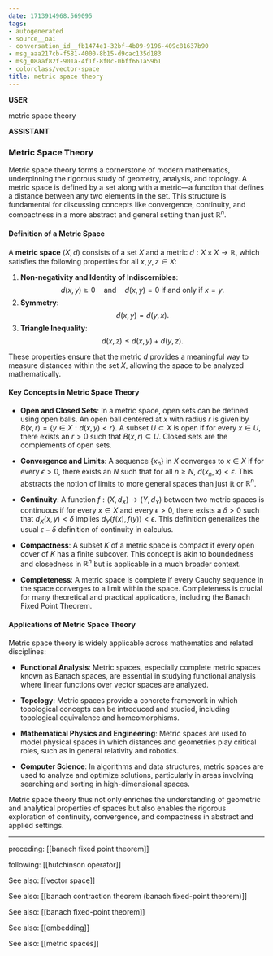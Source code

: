 ```yaml
---
date: 1713914968.569095
tags:
- autogenerated
- source__oai
- conversation_id__fb1474e1-32bf-4b09-9196-409c81637b90
- msg_aaa217cb-f581-4000-8b15-d9cac135d183
- msg_08aaf82f-901a-4f1f-8f0c-0bff661a59b1
- colorclass/vector-space
title: metric space theory
---
```


**USER**

metric space theory


**ASSISTANT**

### Metric Space Theory

Metric space theory forms a cornerstone of modern mathematics, underpinning the rigorous study of geometry, analysis, and topology. A metric space is defined by a set along with a metric—a function that defines a distance between any two elements in the set. This structure is fundamental for discussing concepts like convergence, continuity, and compactness in a more abstract and general setting than just $\mathbb{R}^n$.

#### Definition of a Metric Space

A **metric space** $(X, d)$ consists of a set $X$ and a metric $d: X \times X \to \mathbb{R}$, which satisfies the following properties for all $x, y, z \in X$:

1. **Non-negativity and Identity of Indiscernibles**:
   $$
   d(x, y) \geq 0 \quad \text{and} \quad d(x, y) = 0 \text{ if and only if } x = y.
   $$
2. **Symmetry**:
   $$
   d(x, y) = d(y, x).
   $$
3. **Triangle Inequality**:
   $$
   d(x, z) \leq d(x, y) + d(y, z).
   $$

These properties ensure that the metric $d$ provides a meaningful way to measure distances within the set $X$, allowing the space to be analyzed mathematically.

#### Key Concepts in Metric Space Theory

- **Open and Closed Sets**: In a metric space, open sets can be defined using open balls. An open ball centered at $x$ with radius $r$ is given by $B(x, r) = \{y \in X : d(x, y) < r\}$. A subset $U \subset X$ is open if for every $x \in U$, there exists an $r > 0$ such that $B(x, r) \subseteq U$. Closed sets are the complements of open sets.
  
- **Convergence and Limits**: A sequence $\{x_n\}$ in $X$ converges to $x \in X$ if for every $\epsilon > 0$, there exists an $N$ such that for all $n \geq N$, $d(x_n, x) < \epsilon$. This abstracts the notion of limits to more general spaces than just $\mathbb{R}$ or $\mathbb{R}^n$.

- **Continuity**: A function $f: (X, d_X) \to (Y, d_Y)$ between two metric spaces is continuous if for every $x \in X$ and every $\epsilon > 0$, there exists a $\delta > 0$ such that $d_X(x, y) < \delta$ implies $d_Y(f(x), f(y)) < \epsilon$. This definition generalizes the usual $\epsilon-\delta$ definition of continuity in calculus.

- **Compactness**: A subset $K$ of a metric space is compact if every open cover of $K$ has a finite subcover. This concept is akin to boundedness and closedness in $\mathbb{R}^n$ but is applicable in a much broader context.

- **Completeness**: A metric space is complete if every Cauchy sequence in the space converges to a limit within the space. Completeness is crucial for many theoretical and practical applications, including the Banach Fixed Point Theorem.

#### Applications of Metric Space Theory

Metric space theory is widely applicable across mathematics and related disciplines:

- **Functional Analysis**: Metric spaces, especially complete metric spaces known as Banach spaces, are essential in studying functional analysis where linear functions over vector spaces are analyzed.
  
- **Topology**: Metric spaces provide a concrete framework in which topological concepts can be introduced and studied, including topological equivalence and homeomorphisms.

- **Mathematical Physics and Engineering**: Metric spaces are used to model physical spaces in which distances and geometries play critical roles, such as in general relativity and robotics.

- **Computer Science**: In algorithms and data structures, metric spaces are used to analyze and optimize solutions, particularly in areas involving searching and sorting in high-dimensional spaces.

Metric space theory thus not only enriches the understanding of geometric and analytical properties of spaces but also enables the rigorous exploration of continuity, convergence, and compactness in abstract and applied settings.


---

preceding: [[banach fixed point theorem]]  


following: [[hutchinson operator]]

See also: [[vector space]]


See also: [[banach contraction theorem (banach fixed-point theorem)]]


See also: [[banach fixed-point theorem]]


See also: [[embedding]]


See also: [[metric spaces]]